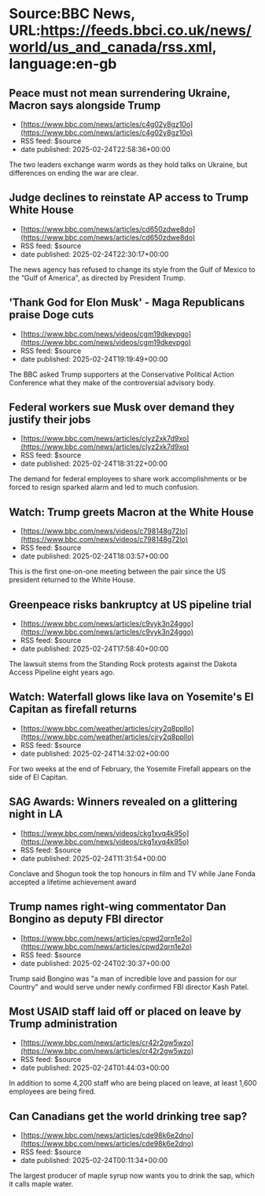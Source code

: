 # Source:BBC News, URL:https://feeds.bbci.co.uk/news/world/us_and_canada/rss.xml, language:en-gb

## Peace must not mean surrendering Ukraine, Macron says alongside Trump
 - [https://www.bbc.com/news/articles/c4g02y8gz10o](https://www.bbc.com/news/articles/c4g02y8gz10o)
 - RSS feed: $source
 - date published: 2025-02-24T22:58:36+00:00

The two leaders exchange warm words as they hold talks on Ukraine, but differences on ending the war are clear.

## Judge declines to reinstate AP access to Trump White House
 - [https://www.bbc.com/news/articles/cd650zdwe8do](https://www.bbc.com/news/articles/cd650zdwe8do)
 - RSS feed: $source
 - date published: 2025-02-24T22:30:17+00:00

The news agency has refused to change its style from the Gulf of Mexico to the “Gulf of America", as directed by President Trump.

## 'Thank God for Elon Musk' - Maga Republicans praise Doge cuts
 - [https://www.bbc.com/news/videos/cgm19dkevpgo](https://www.bbc.com/news/videos/cgm19dkevpgo)
 - RSS feed: $source
 - date published: 2025-02-24T19:19:49+00:00

The BBC asked Trump supporters at the Conservative Political Action Conference what they make of the controversial advisory body.

## Federal workers sue Musk over demand they justify their jobs
 - [https://www.bbc.com/news/articles/clyz2xk7d9xo](https://www.bbc.com/news/articles/clyz2xk7d9xo)
 - RSS feed: $source
 - date published: 2025-02-24T18:31:22+00:00

The demand for federal employees to share work accomplishments or be forced to resign sparked alarm and led to much confusion.

## Watch: Trump greets Macron at the White House
 - [https://www.bbc.com/news/videos/c798148g72lo](https://www.bbc.com/news/videos/c798148g72lo)
 - RSS feed: $source
 - date published: 2025-02-24T18:03:57+00:00

This is the first one-on-one meeting between the pair since the US president returned to the White House.

## Greenpeace risks bankruptcy at US pipeline trial
 - [https://www.bbc.com/news/articles/c9vyk3n24ggo](https://www.bbc.com/news/articles/c9vyk3n24ggo)
 - RSS feed: $source
 - date published: 2025-02-24T17:58:40+00:00

The lawsuit stems from the Standing Rock protests against the Dakota Access Pipeline eight years ago.

## Watch: Waterfall glows like lava on Yosemite's El Capitan as firefall returns
 - [https://www.bbc.com/weather/articles/cjry2q8ppllo](https://www.bbc.com/weather/articles/cjry2q8ppllo)
 - RSS feed: $source
 - date published: 2025-02-24T14:32:02+00:00

For two weeks at the end of February, the Yosemite Firefall appears on the side of El Capitan.

## SAG Awards: Winners revealed on a glittering night in LA
 - [https://www.bbc.com/news/videos/ckg1xyq4k95o](https://www.bbc.com/news/videos/ckg1xyq4k95o)
 - RSS feed: $source
 - date published: 2025-02-24T11:31:54+00:00

Conclave and Shogun took the top honours in film and TV while Jane Fonda accepted a lifetime achievement award

## Trump names right-wing commentator Dan Bongino as deputy FBI director
 - [https://www.bbc.com/news/articles/cpwd2qrn1e2o](https://www.bbc.com/news/articles/cpwd2qrn1e2o)
 - RSS feed: $source
 - date published: 2025-02-24T02:30:37+00:00

Trump said Bongino was "a man of incredible love and passion for our Country" and would serve under newly confirmed FBI director Kash Patel.

## Most USAID staff laid off or placed on leave by Trump administration
 - [https://www.bbc.com/news/articles/cr42r2gw5wzo](https://www.bbc.com/news/articles/cr42r2gw5wzo)
 - RSS feed: $source
 - date published: 2025-02-24T01:44:03+00:00

In addition to some 4,200 staff who are being placed on leave, at least 1,600 employees are being fired.

## Can Canadians get the world drinking tree sap?
 - [https://www.bbc.com/news/articles/cde98k6e2dno](https://www.bbc.com/news/articles/cde98k6e2dno)
 - RSS feed: $source
 - date published: 2025-02-24T00:11:34+00:00

The largest producer of maple syrup now wants you to drink the sap, which it calls maple water.

